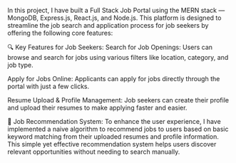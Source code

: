 In this project, I have built a Full Stack Job Portal using the MERN stack — MongoDB, Express.js, React.js, and Node.js. This platform is designed to streamline the job search and application process for job seekers by offering the following core features:

🔍 Key Features for Job Seekers:
Search for Job Openings: Users can browse and search for jobs using various filters like location, category, and job type.

Apply for Jobs Online: Applicants can apply for jobs directly through the portal with just a few clicks.

Resume Upload & Profile Management: Job seekers can create their profile and upload their resumes to make applying faster and easier.

🤖 Job Recommendation System:
To enhance the user experience, I have implemented a naive algorithm to recommend jobs to users based on basic keyword matching from their uploaded resumes and profile information. This simple yet effective recommendation system helps users discover relevant opportunities without needing to search manually.
